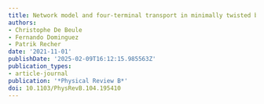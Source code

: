 ```yaml
---
title: Network model and four-terminal transport in minimally twisted bilayer graphene
authors:
- Christophe De Beule
- Fernando Dominguez
- Patrik Recher
date: '2021-11-01'
publishDate: '2025-02-09T16:12:15.985563Z'
publication_types:
- article-journal
publication: '*Physical Review B*'
doi: 10.1103/PhysRevB.104.195410
---
```

